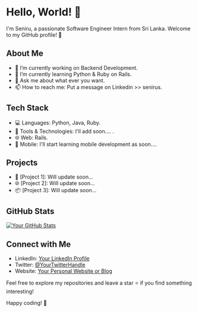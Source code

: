 # Hello, World! 👋

I'm Seniru, a passionate Software Engineer Intern from Sri Lanka. Welcome to my GitHub profile! 🚀

## About Me

- 🔭 I’m currently working on Backend Development.
- 🌱 I’m currently learning Python & Ruby on Rails.
- 💬 Ask me about what ever you want.
- 📫 How to reach me: Put a message on Linkedin >> senirus.

## Tech Stack

- 💻 Languages: Python, Java, Ruby.
- 🧰 Tools & Technologies: I'll add soon.... .
- 🌐 Web: Rails.
- 📱 Mobile: I'll start learning mobile development as soon....

## Projects

- 🚀 [Project 1]: Will update soon...
- 🌐 [Project 2]: Will update soon...
- 📦 [Project 3]: Will update soon...

## GitHub Stats

[![Your GitHub Stats](https://github-readme-stats.vercel.app/api?username=your-username&show_icons=true&count_private=true)](https://github.com/your-username)

## Connect with Me

- LinkedIn: [Your LinkedIn Profile](https://www.linkedin.com/in/yourusername/)
- Twitter: [@YourTwitterHandle](https://twitter.com/yourusername)
- Website: [Your Personal Website or Blog](https://www.yourwebsite.com)

Feel free to explore my repositories and leave a star ⭐️ if you find something interesting!

Happy coding! 🚀
